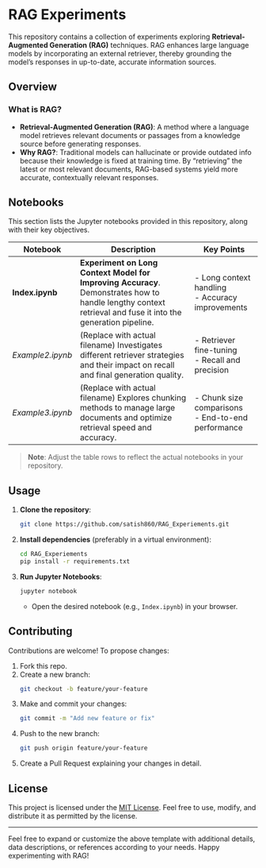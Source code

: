 
# RAG Experiments

This repository contains a collection of experiments exploring **Retrieval-Augmented Generation (RAG)** techniques. RAG enhances large language models by incorporating an external retriever, thereby grounding the model’s responses in up-to-date, accurate information sources.

## Overview

### What is RAG?
- **Retrieval-Augmented Generation (RAG)**: A method where a language model retrieves relevant documents or passages from a knowledge source before generating responses.  
- **Why RAG?**: Traditional models can hallucinate or provide outdated info because their knowledge is fixed at training time. By “retrieving” the latest or most relevant documents, RAG-based systems yield more accurate, contextually relevant responses.

## Notebooks

This section lists the Jupyter notebooks provided in this repository, along with their key objectives.

| Notebook         | Description                                                                                          | Key Points                                           |
|------------------|------------------------------------------------------------------------------------------------------|------------------------------------------------------|
| **Index.ipynb**  | **Experiment on Long Context Model for Improving Accuracy**.<br>Demonstrates how to handle lengthy context retrieval and fuse it into the generation pipeline. | - Long context handling<br>- Accuracy improvements  |
| *Example2.ipynb* | (Replace with actual filename) Investigates different retriever strategies and their impact on recall and final generation quality.         | - Retriever fine-tuning<br>- Recall and precision    |
| *Example3.ipynb* | (Replace with actual filename) Explores chunking methods to manage large documents and optimize retrieval speed and accuracy.               | - Chunk size comparisons<br>- End-to-end performance |

> **Note**: Adjust the table rows to reflect the actual notebooks in your repository.

## Usage

1. **Clone the repository**:
   ```bash
   git clone https://github.com/satish860/RAG_Experiements.git
   ```
2. **Install dependencies** (preferably in a virtual environment):
   ```bash
   cd RAG_Experiements
   pip install -r requirements.txt
   ```
3. **Run Jupyter Notebooks**:
   ```bash
   jupyter notebook
   ```
   - Open the desired notebook (e.g., `Index.ipynb`) in your browser.

## Contributing

Contributions are welcome! To propose changes:

1. Fork this repo.
2. Create a new branch:
   ```bash
   git checkout -b feature/your-feature
   ```
3. Make and commit your changes:
   ```bash
   git commit -m "Add new feature or fix"
   ```
4. Push to the new branch:
   ```bash
   git push origin feature/your-feature
   ```
5. Create a Pull Request explaining your changes in detail.

## License

This project is licensed under the [MIT License](LICENSE). Feel free to use, modify, and distribute it as permitted by the license.

---

Feel free to expand or customize the above template with additional details, data descriptions, or references according to your needs. Happy experimenting with RAG!